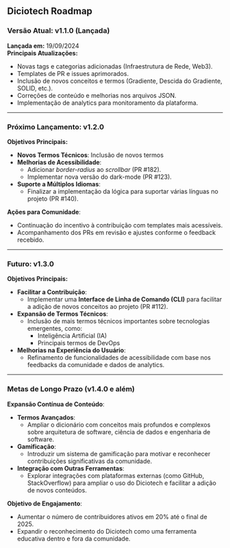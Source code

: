 ## **Diciotech Roadmap**

### **Versão Atual: v1.1.0 (Lançada)**

**Lançada em:** 19/09/2024  
**Principais Atualizações:**

- Novas tags e categorias adicionadas (Infraestrutura de Rede, Web3).
- Templates de PR e issues aprimorados.
- Inclusão de novos conceitos e termos (Gradiente, Descida do Gradiente, SOLID, etc.).
- Correções de conteúdo e melhorias nos arquivos JSON.
- Implementação de analytics para monitoramento da plataforma.

---

### **Próximo Lançamento: v1.2.0**

**Objetivos Principais:**

- **Novos Termos Técnicos**: Inclusão de novos termos
- **Melhorias de Acessibilidade**:
  - Adicionar _border-radius_ ao _scrollbar_ (PR #182).
  - Implementar nova versão do dark-mode (PR #123).
- **Suporte a Múltiplos Idiomas**:
  - Finalizar a implementação da lógica para suportar várias línguas no projeto (PR #140).

**Ações para Comunidade**:

- Continuação do incentivo à contribuição com templates mais acessíveis.
- Acompanhamento dos PRs em revisão e ajustes conforme o feedback recebido.

---

### **Futuro: v1.3.0**

**Objetivos Principais:**

- **Facilitar a Contribuição**:
  - Implementar uma **Interface de Linha de Comando (CLI)** para facilitar a adição de novos conceitos ao projeto (PR #112).
- **Expansão de Termos Técnicos**:
  - Inclusão de mais termos técnicos importantes sobre tecnologias emergentes, como:
    - Inteligência Artificial (IA)
    - Principais termos de DevOps
- **Melhorias na Experiência do Usuário**:
  - Refinamento de funcionalidades de acessibilidade com base nos feedbacks da comunidade e dados de analytics.

---

### **Metas de Longo Prazo (v1.4.0 e além)**

**Expansão Contínua de Conteúdo**:

- **Termos Avançados**:
  - Ampliar o dicionário com conceitos mais profundos e complexos sobre arquitetura de software, ciência de dados e engenharia de software.
- **Gamificação**:
  - Introduzir um sistema de gamificação para motivar e reconhecer contribuições significativas da comunidade.
- **Integração com Outras Ferramentas**:
  - Explorar integrações com plataformas externas (como GitHub, StackOverflow) para ampliar o uso do Diciotech e facilitar a adição de novos conteúdos.

**Objetivo de Engajamento**:

- Aumentar o número de contribuidores ativos em 20% até o final de 2025.
- Expandir o reconhecimento do Diciotech como uma ferramenta educativa dentro e fora da comunidade.
